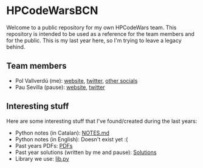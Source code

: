 # HPCodeWarsBCN

Welcome to a public repository for my own HPCodeWars team. This repository is intended to be used as a reference for the team members and for the public. This is my last year here, so I'm trying to leave a legacy behind.

## Team members

- Pol Vallverdú (me): [website](https://pol.engineer/), [twitter](https://twitter.com/pol_vallverdu), [other socials](https://s.pol.engineer/)
- Pau Sevilla (pause): [website](https://pausevilla.com/), [twitter](https://twitter.com/pausiete7)

## Interesting stuff

Here are some interesting stuff that I've found/created during the last years:
- Python notes (in Catalan): [NOTES.md](https://github.com/polvallverdu/HPCodeWarsBCN/blob/main/NOTES.md)
- Python notes (in English): Doesn't exist yet :(
- Past years PDFs: [PDFs](https://github.com/polvallverdu/HPCodeWarsBCN/tree/main/pdfs)
- Past year solutions (written by me and pause): [Solutions](https://github.com/polvallverdu/HPCodeWarsBCN/tree/main/solutions)
- Library we use: [lib.py](https://github.com/polvallverdu/HPCodeWarsBCN/blob/main/lib/lib.py)
